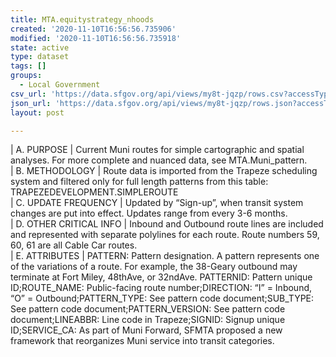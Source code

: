 ```yaml
---
title: MTA.equitystrategy_nhoods
created: '2020-11-10T16:56:56.735906'
modified: '2020-11-10T16:56:56.735918'
state: active
type: dataset
tags: []
groups:
  - Local Government
csv_url: 'https://data.sfgov.org/api/views/my8t-jqzp/rows.csv?accessType=DOWNLOAD'
json_url: 'https://data.sfgov.org/api/views/my8t-jqzp/rows.json?accessType=DOWNLOAD'
layout: post

---
```

| A. PURPOSE | Current Muni routes for simple cartographic and spatial analyses.  For more complete and nuanced data, see MTA.Muni_pattern.	 
| B. METHODOLOGY | Route data is imported from the Trapeze scheduling system and filtered only for full length patterns from this table: TRAPEZEDEVELOPMENT.SIMPLEROUTE	 
| C. UPDATE FREQUENCY | Updated by “Sign-up”, when transit system changes are put into effect. Updates range from every 3-6 months. 	 
| D. OTHER CRITICAL INFO | Inbound and Outbound route lines are included and represented with separate polylines for each route. Route numbers 59, 60, 61 are all Cable Car routes. 	
| E. ATTRIBUTES | PATTERN: Pattern designation. A pattern represents one of the variations of a route. For example, the 38-Geary outbound may terminate at Fort Miley, 48thAve, or 32ndAve. PATTERNID: Pattern unique ID;ROUTE_NAME: Public-facing route number;DIRECTION: “I” = Inbound, “O” = Outbound;PATTERN_TYPE: See pattern code document;SUB_TYPE: See pattern code document;PATTERN_VERSION: See pattern code document;LINEABBR: Line code in Trapeze;SIGNID: Signup unique ID;SERVICE_CA: As part of Muni Forward, SFMTA proposed a new framework that reorganizes Muni service into transit categories.
